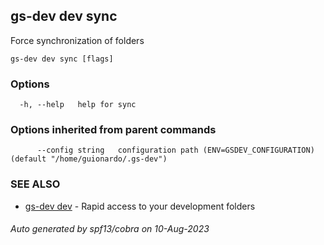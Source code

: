 ## gs-dev dev sync

Force synchronization of folders

```
gs-dev dev sync [flags]
```

### Options

```
  -h, --help   help for sync
```

### Options inherited from parent commands

```
      --config string   configuration path (ENV=GSDEV_CONFIGURATION) (default "/home/guionardo/.gs-dev")
```

### SEE ALSO

* [gs-dev dev](gs-dev_dev.md)	 - Rapid access to your development folders

###### Auto generated by spf13/cobra on 10-Aug-2023
